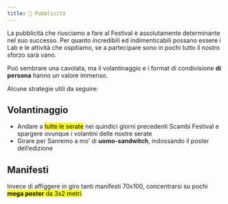 ```yaml
---
title: 🎪 Pubblicità
---
```

La pubblicità che riusciamo a fare al Festival è assolutamente determinante nel suo successo. Per quanto incredibili ed indimenticabili possano essere i Lab e le attività che ospitiamo, se a partecipare sono in pochi tutto il nostro sforzo sarà vano.

Può sembrare una cavolata, ma il volantinaggio e i format di condivisione **di persona** hanno un valore immenso.

Alcune strategie utili da seguire:

## Volantinaggio

- Andare a <mark>tutte le serate</mark> nei quindici giorni precedenti Scambi Festival e spargere ovunque i volantini delle nostre serate
- Girare per Sanremo a mo’ di **uomo-sandwitch**, indossando il poster dell’edizione

## Manifesti

Invece di affiggere in giro tanti manifesti 70x100, concentrarsi su pochi <mark>**mega poster** da 3x2 metri</mark>.